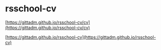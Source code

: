 # rsschool-cv

[https://gittadm.github.io/rsschool-cv/cv](https://gittadm.github.io/rsschool-cv/cv)

[https://gittadm.github.io/rsschool-cv](https://gittadm.github.io/rsschool-cv)
